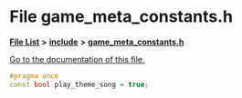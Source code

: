 
# File game\_meta\_constants.h

[**File List**](files.md) **>** [**include**](dir_d44c64559bbebec7f509842c48db8b23.md) **>** [**game\_meta\_constants.h**](game__meta__constants_8h.md)

[Go to the documentation of this file.](game__meta__constants_8h.md) 


````cpp
#pragma once
const bool play_theme_song = true;
````

